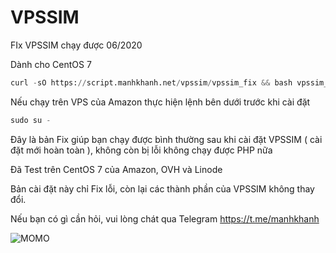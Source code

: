 # VPSSIM
FIx VPSSIM chạy được 06/2020

Dành cho CentOS 7
```python
curl -sO https://script.manhkhanh.net/vpssim/vpssim_fix && bash vpssim_fix
```
Nếu chạy trên VPS của Amazon thực hiện lệnh bên dưới trước khi cài đặt

```python
sudo su -
```

Đây là bản Fix giúp bạn chạy được bình thường sau khi cài đặt VPSSIM ( cài đặt mới hoàn toàn ), không còn bị lỗi không chạy được PHP nữa

Đã Test trên CentOS 7 của Amazon, OVH và Linode

Bản cài đặt này chỉ Fix lỗi, còn lại các thành phần của VPSSIM không thay đổi.

Nếu bạn có gì cần hỏi, vui lòng chát qua Telegram https://t.me/manhkhanh

![MOMO](https://1.bp.blogspot.com/-sBVI4E7ftwU/XxpH4FZGuvI/AAAAAAAAAAM/kNnKG4hifY0nESiv0u2sY9D0nq_HajENQCLcBGAsYHQ/s1600/momo.jpg)
